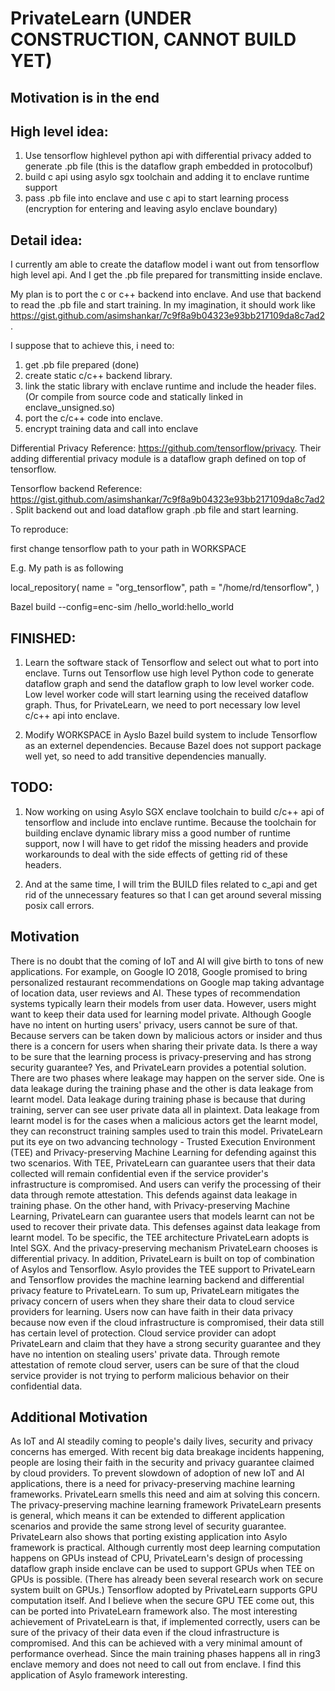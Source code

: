 # PrivateLearn (UNDER CONSTRUCTION, CANNOT BUILD YET)

## Motivation is in the end

## High level idea:
1. Use tensorflow highlevel python api with differential privacy added to generate .pb file (this is the dataflow graph embedded in protocolbuf)
2. build c api using asylo sgx toolchain and adding it to enclave runtime support
3. pass .pb file into enclave and use c api to start learning process
(encryption for entering and leaving asylo enclave boundary)

## Detail idea:

I currently am able to create the dataflow model i want out from tensorflow high level api. And I get the .pb file prepared for transmitting inside enclave.

My plan is to port the c or c++ backend into enclave. And use that backend to read the .pb file and start training. In my imagination, it should work like https://gist.github.com/asimshankar/7c9f8a9b04323e93bb217109da8c7ad2. 

I suppose that to achieve this, i need to:
1. get .pb file prepared (done)
2. create static c/c++ backend library.
3. link the static library with enclave runtime and include the header files.  (Or compile from source code and statically linked in enclave_unsigned.so)
4. port the c/c++ code into enclave.
5. encrypt training data and call into enclave



Differential Privacy Reference:
https://github.com/tensorflow/privacy. Their adding differential privacy module is a dataflow graph defined on top of tensorflow.

Tensorflow backend Reference:
https://gist.github.com/asimshankar/7c9f8a9b04323e93bb217109da8c7ad2. Split backend out and load dataflow graph .pb file and start learning.

To reproduce:

first change tensorflow path to your path in WORKSPACE

E.g. My path is as following

local_repository(
    name = "org_tensorflow",
    path = "/home/rd/tensorflow",
)

Bazel build --config=enc-sim /hello_world:hello_world


## FINISHED:

1. Learn the software stack of Tensorflow and select out what to port into enclave. Turns out Tensorflow use high level Python code to generate dataflow graph and send the dataflow graph to low level worker code. Low level worker code will start learning using the received dataflow graph. Thus, for PrivateLearn, we need to port necessary low level c/c++ api into enclave.

2. Modify WORKSPACE in Ayslo Bazel build system to include Tensorflow as an externel dependencies. Because Bazel does not support package well yet, so need to add transitive dependencies manually.


## TODO:

1. Now working on using Asylo SGX enclave toolchain to build c/c++ api of tensorflow and include into enclave runtime. Because the toolchain for building enclave dynamic library miss a good number of runtime support, now I will have to get ridof the missing headers and provide workarounds to deal with the side effects of getting rid of these headers.

2. And at the same time, I will trim the BUILD files related to c_api and get rid of the unnecessary features so that I can get around several missing posix call errors.



## Motivation

There is no doubt that the coming of IoT and AI will give birth to tons of new applications. For example, on Google IO 2018, Google promised to bring personalized restaurant recommendations on Google map taking advantage of location data, user reviews and AI. These types of recommendation systems typically learn their models from user data. However, users might want to keep their data used for learning model private. Although Google have no intent on hurting users' privacy, users cannot be sure of that. Because servers can be taken down by malicious actors or insider and thus there is a concern for users when sharing their private data. Is there a way to be sure that the learning process is privacy-preserving and has strong security guarantee? Yes, and PrivateLearn provides a potential solution. There are two phases where leakage may happen on the server side. One is data leakage during the training phase and the other is data leakage from learnt model. Data leakage during training phase is because that during training, server can see user private data all in plaintext. Data leakage from learnt model is for the cases when a malicious actors get the learnt model, they can reconstruct training samples used to train this model. PrivateLearn put its eye on two advancing technology - Trusted Execution Environment (TEE) and Privacy-preserving Machine Learning for defending against this two scenarios. With TEE, PrivateLearn can guarantee users that their data collected will remain confidential even if the service provider's infrastructure is compromised. And users can verify the processing of their data through remote attestation. This defends against data leakage in training phase. On the other hand, with Privacy-preserving Machine Learning, PrivateLearn can guarantee users that models learnt can not be used to recover their private data. This defenses against data leakage from learnt model. To be specific, the TEE architecture PrivateLearn adopts is Intel SGX. And the privacy-preserving mechanism PrivateLearn chooses is differential privacy. In addition, PrivateLearn is built on top of combination of Asylos and Tensorflow. Asylo provides the TEE support to PrivateLearn and Tensorflow provides the machine learning backend and differential privacy feature to PrivateLearn. To sum up, PrivateLearn mitigates the privacy concern of users when they share their data to cloud service providers for learning. Users now can have faith in their data privacy because now even if the cloud infrastructure is compromised, their data still has certain level of protection. Cloud service provider can adopt PrivateLearn and claim that they have a strong security guarantee and they have no intention on stealing users' private data. Through remote attestation of remote cloud server, users can be sure of that the cloud service provider is not trying to perform malicious behavior on their confidential data.

## Additional Motivation

As IoT and AI steadily coming to people's daily lives, security and privacy concerns has emerged. With recent big data breakage incidents happening, people are losing their faith in the security and privacy guarantee claimed by cloud providers. To prevent slowdown of adoption of new IoT and AI applications, there is a need for privacy-preserving machine learning frameworks. PrivateLearn smells this need and aim at solving this concern. The privacy-preserving machine learning framework PrivateLearn presents is general, which means it can be extended to different application scenarios and provide the same strong level of security guarantee. PrivateLearn also shows that porting existing application into Asylo framework is practical. Although currently most deep learning computation happens on GPUs instead of CPU, PrivateLearn's design of processing dataflow graph inside enclave can be used to support GPUs when TEE on GPUs is possible. (There has already been several research work on secure system built on GPUs.) Tensorflow adopted by PrivateLearn supports GPU computation itself. And I believe when the secure GPU TEE come out, this can be ported into PrivateLearn framework also. The most interesting achievement of PrivateLearn is that, if implemented correctly, users can be sure of the privacy of their data even if the cloud infrastructure is compromised. And this can be achieved with a very minimal amount of performance overhead. Since the main training phases happens all in ring3 enclave memory and does not need to call out from enclave. I find this application of Asylo framework interesting.





